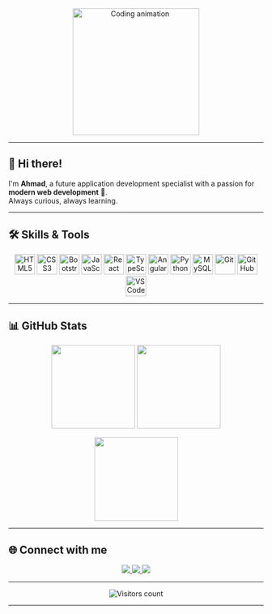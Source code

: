 <div align="center">
  <img height="250" src="https://i.pinimg.com/originals/81/17/8b/81178b47a8598f0c81c4799f2cdd4057.gif" alt="Coding animation"/>
</div>

---

## 👋 Hi there!
I'm **Ahmad**, a future application development specialist with a passion for **modern web development** 🚀.  
Always curious, always learning.

---

## 🛠 Skills & Tools
<p align="center">
  <img src="https://cdn.jsdelivr.net/gh/devicons/devicon/icons/html5/html5-original.svg" height="40" alt="HTML5" />
  <img src="https://cdn.jsdelivr.net/gh/devicons/devicon/icons/css3/css3-original.svg" height="40" alt="CSS3" />
  <img src="https://cdn.jsdelivr.net/gh/devicons/devicon/icons/bootstrap/bootstrap-original.svg" height="40" alt="Bootstrap" />
  <img src="https://cdn.jsdelivr.net/gh/devicons/devicon/icons/javascript/javascript-original.svg" height="40" alt="JavaScript" />
  <img src="https://cdn.jsdelivr.net/gh/devicons/devicon/icons/react/react-original.svg" height="40" alt="React" />
  <img src="https://cdn.jsdelivr.net/gh/devicons/devicon/icons/typescript/typescript-original.svg" height="40" alt="TypeScript" />
  <img src="https://cdn.jsdelivr.net/gh/devicons/devicon/icons/angularjs/angularjs-original.svg" height="40" alt="AngularJS" />
  <img src="https://cdn.jsdelivr.net/gh/devicons/devicon/icons/python/python-original.svg" height="40" alt="Python" />
  <img src="https://cdn.jsdelivr.net/gh/devicons/devicon/icons/mysql/mysql-original.svg" height="40" alt="MySQL" />
  <img src="https://cdn.jsdelivr.net/gh/devicons/devicon/icons/git/git-original.svg" height="40" alt="Git" />
  <img src="https://cdn.jsdelivr.net/gh/devicons/devicon/icons/github/github-original.svg" height="40" alt="GitHub" />
  <img src="https://cdn.jsdelivr.net/gh/devicons/devicon/icons/vscode/vscode-original.svg" height="40" alt="VSCode" />
</p>

---

## 📊 GitHub Stats
<p align="center">
  <img src="https://github-readme-stats.vercel.app/api?username=Ahmad9024&show_icons=true&theme=tokyonight" height="165" />
  <img src="https://github-readme-stats.vercel.app/api/top-langs/?username=Ahmad9024&layout=compact&theme=tokyonight" height="165" />
</p>

<p align="center">
  <img src="https://streak-stats.demolab.com?user=Ahmad9024&theme=tokyonight" height="165" />
</p>

---

## 🌐 Connect with me
<p align="center">
  <a href="https://www.linkedin.com/in/ahmad-abdul-hamid-0733b2231/">
    <img src="https://img.shields.io/badge/LinkedIn-0A66C2?style=for-the-badge&logo=linkedin&logoColor=white"/>
  </a>
  <a href="mailto:ahmad.tech902@gmail.com">
    <img src="https://img.shields.io/badge/Gmail-D14836?style=for-the-badge&logo=gmail&logoColor=white"/>
  </a>
  <a href="https://discord.com/users/ahmad90#8059">
    <img src="https://img.shields.io/badge/Discord-5865F2?style=for-the-badge&logo=discord&logoColor=white"/>
  </a>
</p>

---

<p align="center">
  <img src="https://komarev.com/ghpvc/?username=Ahmad9024&style=flat-square&color=blue" alt="Visitors count"/>
</p>

---
